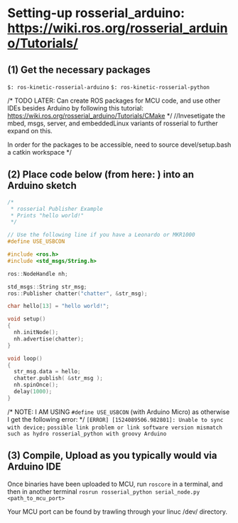 # Setting-up rosserial_arduino: https://wiki.ros.org/rosserial_arduino/Tutorials/


## (1) Get the necessary packages

`$: ros-kinetic-rosserial-arduino`
`$: ros-kinetic-rosserial-python`


/* TODO LATER: Can create ROS packages for MCU code, and use other IDEs besides Arduino by following this tutorial: https://wiki.ros.org/rosserial_arduino/Tutorials/CMake */
//Invesetigate the mbed, msgs, server, and embeddedLinux variants of rosserial to further expand on this.


In order for the packages to be accessible, need to source devel/setup.bash a catkin workspace */

## (2) Place code below (from here: ) into an Arduino sketch


```cpp
/*
 * rosserial Publisher Example
 * Prints "hello world!"
 */

// Use the following line if you have a Leonardo or MKR1000 
#define USE_USBCON 

#include <ros.h>
#include <std_msgs/String.h>

ros::NodeHandle nh;

std_msgs::String str_msg;
ros::Publisher chatter("chatter", &str_msg);

char hello[13] = "hello world!";

void setup()
{
  nh.initNode();
  nh.advertise(chatter);
}

void loop()
{
  str_msg.data = hello;
  chatter.publish( &str_msg );
  nh.spinOnce();
  delay(1000);
}
```



/* NOTE: I AM USING `#define USE_USBCON` (with Arduino Micro) as otherwise I get the following error: */
`[ERROR] [1524089506.982801]: Unable to sync with device;`
`possible link problem or link software version mismatch such as hydro rosserial_python with groovy Arduino`


## (3) Compile, Upload as you typically would via Arduino IDE

Once binaries have been uploaded to MCU, run `roscore` in a terminal, and then in another terminal `rosrun rosserial_python serial_node.py <path_to_mcu_port>`

Your MCU port can be found by trawling through your linuc /dev/ directory.





